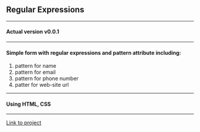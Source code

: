 ## Regular Expressions
---
#### Actual version v0.0.1
---
#### Simple form with regular expressions and pattern attribute including:
1. pattern for name
2. pattern for email
3. pattern for phone number
4. patter for web-site url
---
#### Using HTML, CSS
---
[Link to project](https://camel-bb.github.io/form)